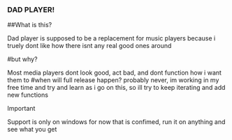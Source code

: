 ### DAD PLAYER!


##What is this?

Dad player is supposed to be a replacement for music players because i truely dont like how there isnt any real good ones around

#but why?

Most media players dont look good, act bad, and dont function how i want them to
#when will full release happen?
probably never, im working in my free time and try and learn as i go on this, so ill try to keep iterating and add new functions

> [!Important]
>Support is only on windows for now that is confimed, run it on anything and see what you get



